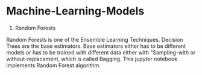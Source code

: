 # Machine-Learning-Models

1. Random Forests

Random Forests is one of the Ensemble Learning Techniques. Decision Trees are the base estimators. Base estimators either has to be different models or has to be trained with different data either with "Sampling-with or without-replacement, which is called Bagging.
This jupyter notebook implements Random Forest algorithm.
